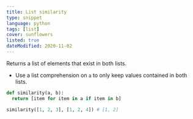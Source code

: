```yaml
---
title: List similarity
type: snippet
language: python
tags: [list]
cover: sunflowers
listed: true
dateModified: 2020-11-02
---
```


Returns a list of elements that exist in both lists.

- Use a list comprehension on `a` to only keep values contained in both lists.

```py
def similarity(a, b):
  return [item for item in a if item in b]

similarity([1, 2, 3], [1, 2, 4]) # [1, 2]
```
